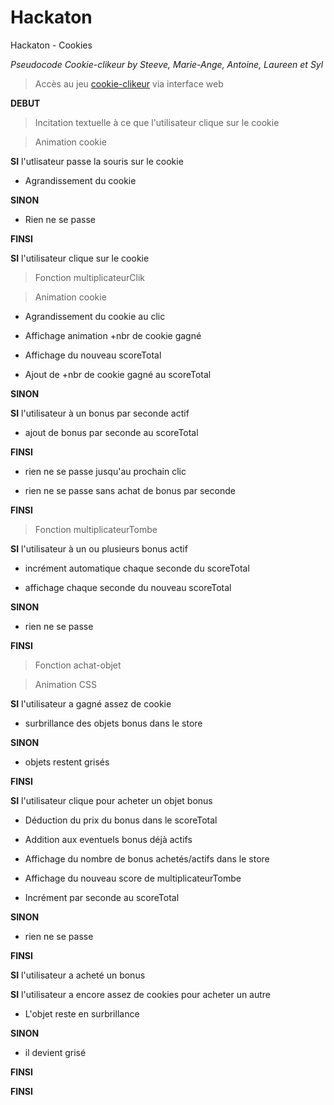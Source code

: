 # Hackaton
Hackaton - Cookies

*Pseudocode Cookie-clikeur by Steeve, Marie-Ange, Antoine, Laureen et Syl*

> Accès au jeu [cookie-clikeur](http://orteil.dashnet.org/cookieclicker/) via interface web 

__DEBUT__

> Incitation textuelle à ce que l'utilisateur clique sur le cookie

> Animation cookie

__SI__ l'utlisateur passe la souris sur le cookie 

+ Agrandissement du cookie

__SINON__

+ Rien ne se passe

__FINSI__

__SI__ l'utilisateur clique sur le cookie
		
> Fonction multiplicateurClik

> Animation cookie

+ Agrandissement du cookie au clic

+ Affichage animation +nbr de cookie gagné

+ Affichage du nouveau scoreTotal

+ Ajout de +nbr de cookie gagné au scoreTotal

__SINON__

__SI__ l'utilisateur à un bonus par seconde actif
			
+ ajout de bonus par seconde au scoreTotal

__FINSI__
		
+ rien ne se passe jusqu'au prochain clic

+ rien ne se passe sans achat de bonus par seconde

__FINSI__

> Fonction multiplicateurTombe

__SI__ l'utilisateur à un ou plusieurs bonus actif

+ incrément automatique chaque seconde du scoreTotal

+ affichage chaque seconde du nouveau scoreTotal
	
__SINON__

+ rien ne se passe

__FINSI__

> Fonction achat-objet

> Animation CSS

__SI__ l'utilisateur a gagné assez de cookie
		
+ surbrillance des objets bonus dans le store
	
__SINON__
		
+ objets restent grisés

__FINSI__

__SI__ l'utilisateur clique pour acheter un objet bonus

+ Déduction du prix du bonus dans le scoreTotal

+ Addition aux eventuels bonus déjà actifs

+ Affichage du nombre de bonus achetés/actifs dans le store

+ Affichage du nouveau score de multiplicateurTombe
		
+ Incrément par seconde au scoreTotal
	
__SINON__

+ rien ne se passe
	
__FINSI__

__SI__ l'utilisateur a acheté un bonus
		
__SI__ l'utilisateur a encore assez de cookies pour acheter un autre

+ L'objet reste en surbrillance

__SINON__ 

+ il devient grisé

__FINSI__

__FINSI__
